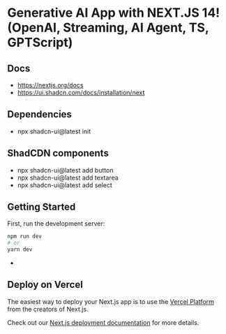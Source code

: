 # Generative AI App with NEXT.JS 14! (OpenAI, Streaming, AI Agent, TS, GPTScript)

## Docs

- https://nextjs.org/docs
- https://ui.shadcn.com/docs/installation/next

## Dependencies

- npx shadcn-ui@latest init

## ShadCDN components

- npx shadcn-ui@latest add button
- npx shadcn-ui@latest add textarea
- npx shadcn-ui@latest add select

## Getting Started

First, run the development server:

```bash
npm run dev
# or
yarn dev
```

-

## Deploy on Vercel

The easiest way to deploy your Next.js app is to use the [Vercel Platform](https://vercel.com/new?utm_medium=default-template&filter=next.js&utm_source=create-next-app&utm_campaign=create-next-app-readme) from the creators of Next.js.

Check out our [Next.js deployment documentation](https://nextjs.org/docs/deployment) for more details.
